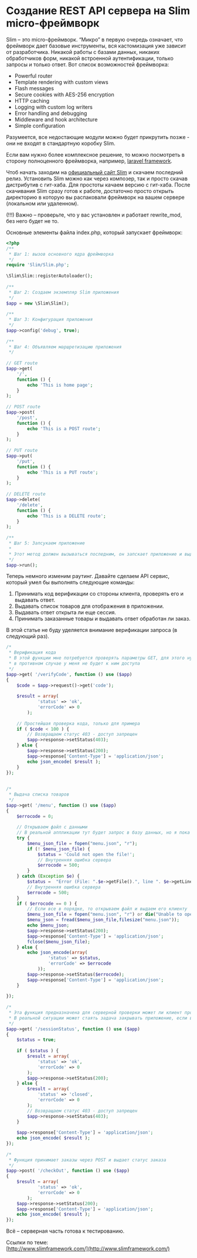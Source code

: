 Cоздание REST API сервера на Slim micro-фреймворк
===================================================

Slim – это micro-фреймворк. “Микро” в первую очередь означает, что фреймворк дает базовые инструменты, вся кастомизация уже зависит от разработчика. Никакой работы с базами данных, никаких обработчиков форм, никакой встроенной аутентификации, только запросы и только ответ. Вот список возможностей фреймворка:

*   Powerful router
*   Template rendering with custom views
*   Flash messages
*   Secure cookies with AES-256 encryption
*   HTTP caching
*   Logging with custom log writers
*   Error handling and debugging
*   Middleware and hook architecture
*   Simple configuration

Разумеется, все недостающие модули можно будет прикрутить позже - они не входят в стандартную коробку Slim.

Если вам нужно более комплексное решение, то можно посмотреть в сторону полноценного фреймворка, например, [laravel framework](http://laravel.com/).

Чтоб начать заходим на [официальный сайт Slim](http://www.slimframework.com/) и скачаем последний релиз. Установить Slim можно как через композер, так и просто скачав дистрибутив с гит-хаба. Для простоты качаем версию с гит-хаба. После скачивания Slim сразу готов к работе, достаточно просто открыть директорию в которую вы распаковали фреймворк на вашем сервере (локальном или удаленном).

(!!!) Важно – проверьте, что у вас установлен и работает rewrite\_mod, без него будет не то.

Основные элементы файла index.php, который запускает фреймворк:


```php
<?php
/**
 * Шаг 1: вызов основного ядра фреймворка
 */
require 'Slim/Slim.php';
 
\Slim\Slim::registerAutoloader();
 
/**
 * Шаг 2: Создаем экземпляр Slim приложения
 */
$app = new \Slim\Slim();
 
/**
 * Шаг 3: Конфигурация приложения
 */
$app->config('debug', true);
 
/**
 * Шаг 4: Объявляем маршретизацию приложения
 */
 
// GET route
$app->get(
	'/',
	function () {
		echo 'This is home page';
	}
);
 
// POST route
$app->post(
	'/post',
	function () {
		echo 'This is a POST route';
	}
);
 
// PUT route
$app->put(
	'/put',
	function () {
		echo 'This is a PUT route';
	}
);
 
// DELETE route
$app->delete(
	'/delete',
	function () {
		echo 'This is a DELETE route';
	}
);
 
/**
 * Шаг 5: Запсукаем приложение
 *
 * Этот метод должен вызываться последним, он запскает приложение и выдает HTTP ответ клиенту
 */
$app->run();
```

Теперь немного изменим раутинг. Давайте сделаем API сервис, который умел бы выполнять следующие команды:

1.  Принимать код верификации со стороны клиента, проверять его и выдавать ответ.
2.  Выдавать список товаров для отображения в приложении.
3.  Выдавать ответ открыта ли еще сессия.
4.  Принимать заказанные товары и выдавать ответ обработан ли заказ.

В этой статье не буду уделяется внимание верификации запроса (в следующий раз).

```php
/*
 * Верификация кода
 * В этой функции мне потребуется проверять параметры GET, для этого нужно передать экземпляр приложения
 * в противном случае у меня не будет к ним доступа
 */
$app->get( '/verifyCode', function () use ($app)
{
	$code = $app->request()->get('code');
 
	$result = array(
			'status' => 'ok',
			'errorCode' => 0
		);
 
	// Простейшая проверка кода, только для примера
	if ( $code < 100 ) {
		// Возвращаем статус 403 - доступ запрещен
		$app->response->setStatus(403);
	} else {
		$app->response->setStatus(200);
		$app->response['Content-Type'] = 'application/json';
		echo json_encode( $result );
	}
});
 
 
/*
 * Выдача списка товаров
 */
$app->get( '/menu', function () use ($app)
{
	$errocode = 0;
 
	// Открываем файл с данными
	// В реальной аппликации тут будет запрос в базу данных, но я пока не хочу усложнять
	try {
		$menu_json_file = fopen("menu.json", "r");
		if (! $menu_json_file) {
			$status = 'Could not open the file!';
			// Внутренняя ошибка сервера
			$errocode = 500;
		}
	} catch (Exception $e) {
		$status =  "Error (File: ".$e->getFile().", line ". $e->getLine()."): ".$e->getMessage();
		// Внутренняя ошибка сервера
		$errocode = 500;
	}
	if ( $errocode == 0 ) {
		// Если все в порядке, то открываем файл и выдаем его клиенту
		$menu_json_file = fopen("menu.json", "r") or die("Unable to open file!");
		$menu_json = fread($menu_json_file,filesize("menu.json"));
		echo $menu_json;
		$app->response->setStatus(200);
		$app->response['Content-Type'] = 'application/json';
		fclose($menu_json_file);
	} else {
		echo json_encode(array(
				'status' => $status,
				'errorCode' => $errocode
			));
		$app->response->setStatus($errocode);
		$app->response['Content-Type'] = 'application/json';
	}
	
});
 
/*
 * Эта функция предназначена для серверной проверки может ли клиент продолжить работу
 * В реальной ситуации может стаять задача закрывать приложение, если в течении нескольких минут не был сделан заказ
 */
$app->get( '/sessionStatus', function () use ($app)
{
	$status = true;
 
	if ( $status ) {
		$result = array(
			'status' => 'ok',
			'errorCode' => 0
		);
		$app->response->setStatus(200);
	} else {
		$result = array(
			'status' => 'closed',
			'errorCode' => 0
		);
		// Возвращаем статус 403 - доступ запрещен
		$app->response->setStatus(403);
	}
	
	$app->response['Content-Type'] = 'application/json';
	echo json_encode( $result );
});
 
/*
 * Функция принимает заказы через POST и выдает статус заказа
 */
$app->post( '/checkOut', function () use ($app)
{
	$result = array(
			'status' => 'ok',
			'errorCode' => 0
		);
	$app->response->setStatus(200);
	$app->response['Content-Type'] = 'application/json';
	echo json_encode( $result );
});
```

Всё – серверная часть готова к тестированию.

Ссылки по теме:  
[http://www.slimframework.com/](http://www.slimframework.com/)  
